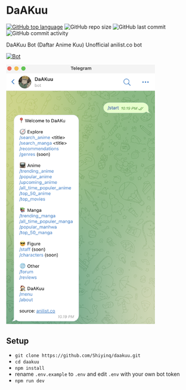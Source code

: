# DaAKuu 
[![GitHub top language](https://img.shields.io/github/languages/top/Shiyinq/daakuu)](https://github.com/Shiyinq/daakuu)
![GitHub repo size](https://img.shields.io/github/repo-size/Shiyinq/daakuu)
![GitHub last commit](https://img.shields.io/github/last-commit/Shiyinq/daakuu)
![GitHub commit activity](https://img.shields.io/github/commit-activity/w/Shiyinq/daakuu)

DaAKuu Bot (Daftar Anime Kuu) Unofficial anilist.co bot

[![Bot](https://img.shields.io/badge/Telegram-2CA5E0?style=for-the-badge&logo=telegram&logoColor=white)](https://t.me/DaAKuuBot)


<img width="399" alt="image" src="daakuu.png">

## Setup
- ```git clone https://github.com/Shiyinq/daakuu.git```
- ```cd daakuu```
- ```npm install```
- rename ```.env.example``` to ```.env``` and edit ```.env``` with your own bot token
- ```npm run dev```
